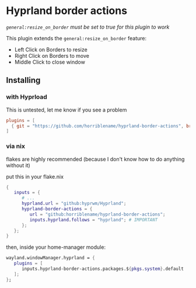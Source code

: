 # Hyprland border actions

_`general:resize_on_border` must be set to true for this plugin to work_

This plugin extends the `general:resize_on_border` feature:

- Left Click on Borders to resize
- Right Click on Borders to move
- Middle Click to close window

## Installing
### with Hyprload

This is untested, let me know if you see a problem

```toml
plugins = [
  { git = "https://github.com/horriblename/hyprland-border-actions", branch = "main", name = "border-actions" },
]
```

### via nix

flakes are highly recommended (because I don't know how to do anything without it)

put this in your flake.nix

```nix
{
   inputs = {
      # ...
      hyprland.url = "github:hyprwm/Hyprland";
      hyprland-border-actions = {
         url = "github:horriblename/hyprland-border-actions";
         inputs.hyprland.follows = "hyprland"; # IMPORTANT
      };
   };
}
```
then, inside your home-manager module:

```nix
wayland.windowManager.hyprland = {
   plugins = [
      inputs.hyprland-border-actions.packages.${pkgs.system}.default
   ];
};
```
